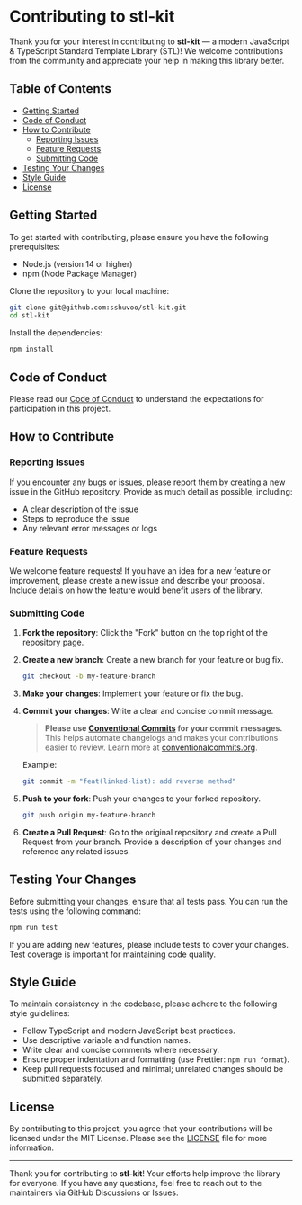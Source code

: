 # Contributing to stl-kit

Thank you for your interest in contributing to **stl-kit** — a modern JavaScript & TypeScript Standard Template Library (STL)! We welcome contributions from the community and appreciate your help in making this library better.

## Table of Contents

- [Getting Started](#getting-started)
- [Code of Conduct](#code-of-conduct)
- [How to Contribute](#how-to-contribute)
  - [Reporting Issues](#reporting-issues)
  - [Feature Requests](#feature-requests)
  - [Submitting Code](#submitting-code)
- [Testing Your Changes](#testing-your-changes)
- [Style Guide](#style-guide)
- [License](#license)

## Getting Started

To get started with contributing, please ensure you have the following prerequisites:

- Node.js (version 14 or higher)
- npm (Node Package Manager)

Clone the repository to your local machine:

```sh
git clone git@github.com:sshuvoo/stl-kit.git
cd stl-kit
```

Install the dependencies:

```sh
npm install
```

## Code of Conduct

Please read our [Code of Conduct](CODE_OF_CONDUCT.md) to understand the expectations for participation in this project.

## How to Contribute

### Reporting Issues

If you encounter any bugs or issues, please report them by creating a new issue in the GitHub repository. Provide as much detail as possible, including:

- A clear description of the issue
- Steps to reproduce the issue
- Any relevant error messages or logs

### Feature Requests

We welcome feature requests! If you have an idea for a new feature or improvement, please create a new issue and describe your proposal. Include details on how the feature would benefit users of the library.

### Submitting Code

1. **Fork the repository**: Click the "Fork" button on the top right of the repository page.
2. **Create a new branch**: Create a new branch for your feature or bug fix.
   ```sh
   git checkout -b my-feature-branch
   ```
3. **Make your changes**: Implement your feature or fix the bug.
4. **Commit your changes**: Write a clear and concise commit message.

   > **Please use [Conventional Commits](https://www.conventionalcommits.org/en/v1.0.0/) for your commit messages.** This helps automate changelogs and makes your contributions easier to review. Learn more at [conventionalcommits.org](https://www.conventionalcommits.org/en/v1.0.0/).

   Example:

   ```sh
   git commit -m "feat(linked-list): add reverse method"
   ```

5. **Push to your fork**: Push your changes to your forked repository.
   ```sh
   git push origin my-feature-branch
   ```
6. **Create a Pull Request**: Go to the original repository and create a Pull Request from your branch. Provide a description of your changes and reference any related issues.

## Testing Your Changes

Before submitting your changes, ensure that all tests pass. You can run the tests using the following command:

```sh
npm run test
```

If you are adding new features, please include tests to cover your changes. Test coverage is important for maintaining code quality.

## Style Guide

To maintain consistency in the codebase, please adhere to the following style guidelines:

- Follow TypeScript and modern JavaScript best practices.
- Use descriptive variable and function names.
- Write clear and concise comments where necessary.
- Ensure proper indentation and formatting (use Prettier: `npm run format`).
- Keep pull requests focused and minimal; unrelated changes should be submitted separately.

## License

By contributing to this project, you agree that your contributions will be licensed under the MIT License. Please see the [LICENSE](LICENSE) file for more information.

---

Thank you for contributing to **stl-kit**! Your efforts help improve the library for everyone. If you have any questions, feel free to reach out to the maintainers via GitHub Discussions or Issues.
